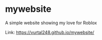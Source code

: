 # mywebsite
A simple website showing my love for Roblox

Link: https://vurtal248.github.io/mywebsite/
